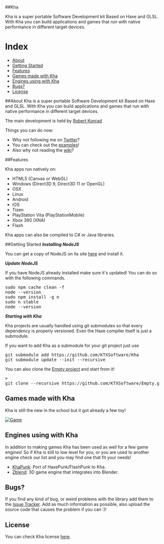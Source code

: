 ##Kha

Kha is a super portable Software Development kit Based on Haxe and GLSL.
With Kha you can build applications and games that run with native performance in different target devices.

# Index
- [About](#about)
- [Getting Started](#getting-started)
- [Features](#features)
- [Games made with Kha](#games)
- [Engines using with Kha](#engines)
- [Bugs?](#bugs)
- [License](#license)


<a name="#about"></a>
##About
Kha is a super portable Software Development kit Based on Haxe and GLSL.
With Kha you can build applications and games that run with native performance in different target devices.

The main development is held by [Robert Konrad](http://tech.ktxsoftware.com/)

Things you can do now:
* Why not following me on [Twitter](https://twitter.com/robdangerous)?
* You can check out the [examples](https://github.com/KTXSoftware/Kha/wiki/Examples)!
* Also why not reading the [wiki](https://github.com/KTXSoftware/Kha/wiki/)?

<a name="#features"></a>
##Features

Kha apps run natively on:
* HTML5 (Canvas or WebGL)
* Windows (Direct3D 9, Direct3D 11 or OpenGL)
* OSX
* Linux
* Android
* iOS
* Tizen
* PlayStation Vita (PlayStationMobile)
* Xbox 360 (XNA)
* Flash

Kha apps can also be compiled to C# or Java libraries.

<a name="#getting-started"></a>
##Getting Started
***Installing NodeJS***

You can get a copy of NodeJS on its site <a target="_blank" href="http://nodejs.org/">here</a> and install it.


***Update NodeJS***

If you have NodeJS already installed make sure it's updated!
You can do so with the following commands.
<pre lang="bash">
sudo npm cache clean -f
node --version
sudo npm install -g n
sudo n stable
node --version
</pre>


***Starting with Kha***

Kha projects are usually handled using git submodules so that every dependency is properly versioned.
Even the Haxe compiler itself is just a submodule.

If you want to add Kha as a submodule for your git project just use
<pre lang="bash">
git submodule add https://github.com/KTXSoftware/Kha
git submodule update --init --recursive
</pre>

You can also clone the [Empty project](https://github.com/KTXSoftware/Empty) and start from it!
<pre lang="bash">>
git clone --recursive https://github.com/KTXSoftware/Empty.git
</pre>

<a name="games"></a>
## Games made with Kha
Kha is still the new in the school but it got already a few toy!

[![Game](http://i.imgur.com/I2L3y2e.png)][game1]


<a name="games"></a>
## Engines using with Kha
In addition to making games Kha has been used as well for a few game engines!
So if Kha is still to low level for you, or you are used to another engine check our list and you may find one that fit your needs!

- [KhaPunk](engine1): Port of HaxePunk/FlashPunk to Kha.
- [Zblend](engine2): 3D game engine that integrates into Blender.


<a name="bugs"></a>
## Bugs?
If you find any kind of bug, or weird problems with the library add them to the [Issue Tracker][issues].
Add as much information as possible, also upload the source code that causes the problem if you can :)!

<a name="license"></a>
## License
You can check Kha license [here](https://github.com/KTXSoftware/Kha/blob/master/license.txt).


[issues]: https://github.com/KTXSoftware/Kha/issues
[contribute]: https://github.com/KTXSoftware/Kha/blob/master/CONTRIBUTING.md

[game1]: http://luboslenco.com/spiralride/

[engine1]: https://bitbucket.org/stalei/khapunk
[engine2]: https://github.com/luboslenco/zblend
